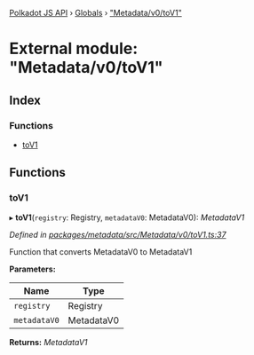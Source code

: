 [Polkadot JS API](../README.md) › [Globals](../globals.md) › ["Metadata/v0/toV1"](_metadata_v0_tov1_.md)

# External module: "Metadata/v0/toV1"

## Index

### Functions

* [toV1](_metadata_v0_tov1_.md#tov1)

## Functions

###  toV1

▸ **toV1**(`registry`: Registry, `metadataV0`: MetadataV0): *MetadataV1*

*Defined in [packages/metadata/src/Metadata/v0/toV1.ts:37](https://github.com/polkadot-js/api/blob/774f41e6db/packages/metadata/src/Metadata/v0/toV1.ts#L37)*

Function that converts MetadataV0 to MetadataV1

**Parameters:**

Name | Type |
------ | ------ |
`registry` | Registry |
`metadataV0` | MetadataV0 |

**Returns:** *MetadataV1*
